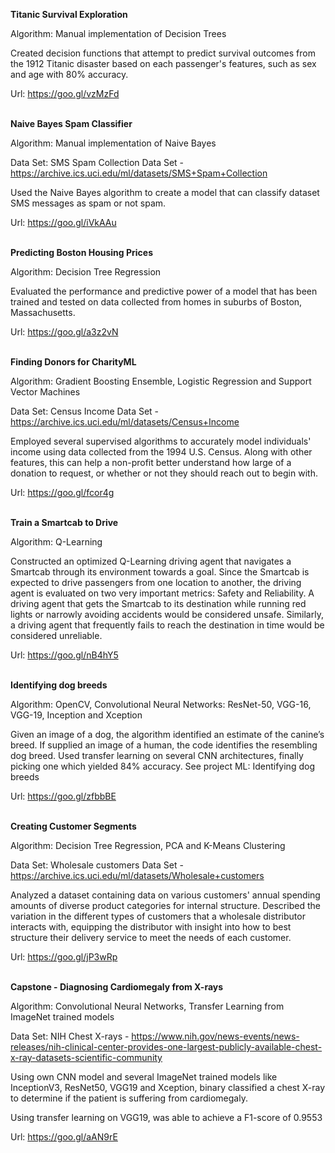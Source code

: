 <b>Titanic Survival Exploration</b>

Algorithm: Manual implementation of Decision Trees

Created decision functions that attempt to predict survival outcomes from the 1912 Titanic disaster based on each passenger's
features, such as sex and age with 80% accuracy.

Url: https://goo.gl/vzMzFd
<br /> <br />

<b>Naive Bayes Spam Classifier</b>

Algorithm: Manual implementation of Naive Bayes

Data Set: SMS Spam Collection Data Set - https://archive.ics.uci.edu/ml/datasets/SMS+Spam+Collection

Used the Naive Bayes algorithm to create a model that can classify dataset SMS messages as spam or not spam.

Url: https://goo.gl/iVkAAu
<br /> <br />

<b>Predicting Boston Housing Prices</b>

Algorithm: Decision Tree Regression

Evaluated the performance and predictive power of a model that has been trained and tested on data collected from homes in
suburbs of Boston, Massachusetts.

Url: https://goo.gl/a3z2vN
<br /> <br />

<b>Finding Donors for CharityML</b>

Algorithm: Gradient Boosting Ensemble, Logistic Regression and Support Vector Machines

Data Set: Census Income Data Set - https://archive.ics.uci.edu/ml/datasets/Census+Income

Employed several supervised algorithms to accurately model individuals' income using data collected from the 1994 U.S. Census.
Along with other features, this can help a non-profit better understand how large of a donation to request, or whether or not
they should reach out to begin with. 

Url: https://goo.gl/fcor4g
<br /> <br />

<b>Train a Smartcab to Drive</b>

Algorithm: Q-Learning

Constructed an optimized Q-Learning driving agent that navigates a Smartcab through its environment towards a goal. Since the
Smartcab is expected to drive passengers from one location to another, the driving agent is evaluated on two very important
metrics: Safety and Reliability. A driving agent that gets the Smartcab to its destination while running red lights or narrowly
avoiding accidents would be considered unsafe. Similarly, a driving agent that frequently fails to reach the destination in
time would be considered unreliable.

Url: https://goo.gl/nB4hY5
<br /> <br />

<b>Identifying dog breeds</b>

Algorithm: OpenCV, Convolutional Neural Networks: ResNet-50, VGG-16, VGG-19, Inception and Xception

Given an image of a dog, the algorithm identified an estimate of the canine’s breed. If supplied an image of a human, the code
identifies the resembling dog breed. Used transfer learning on several CNN architectures, finally picking one which yielded 84%
accuracy.
See project ML: Identifying dog breeds

Url: https://goo.gl/zfbbBE
<br /> <br />

<b>Creating Customer Segments</b>

Algorithm: Decision Tree Regression, PCA and K-Means Clustering

Data Set: Wholesale customers Data Set - https://archive.ics.uci.edu/ml/datasets/Wholesale+customers

Analyzed a dataset containing data on various customers' annual spending amounts of diverse product categories for internal
structure. Described the variation in the different types of customers that a wholesale distributor interacts with, equipping
the distributor with insight into how to best structure their delivery service to meet the needs of each customer.

Url: https://goo.gl/jP3wRp
<br /> <br />

<b>Capstone - Diagnosing Cardiomegaly from X-rays</b>

Algorithm: Convolutional Neural Networks, Transfer Learning from ImageNet trained models

Data Set: NIH Chest X-rays - https://www.nih.gov/news-events/news-releases/nih-clinical-center-provides-one-largest-publicly-available-chest-x-ray-datasets-scientific-community

Using own CNN model and several ImageNet trained models like InceptionV3, ResNet50, VGG19 and Xception, binary classified a
chest X-ray to determine if the patient is suffering from cardiomegaly.

Using transfer learning on VGG19, was able to achieve a F1-score of 0.9553

Url: https://goo.gl/aAN9rE
